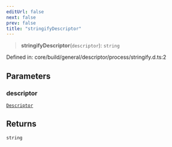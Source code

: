 ```yaml
---
editUrl: false
next: false
prev: false
title: "stringifyDescriptor"
---
```


> **stringifyDescriptor**(`descriptor`): `string`

Defined in: core/build/general/descriptor/process/stringify.d.ts:2

## Parameters

### descriptor

[`Descriptor`](/reference/dpkit/descriptor/)

## Returns

`string`
